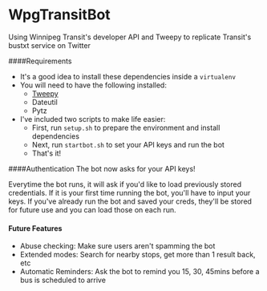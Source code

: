 # WpgTransitBot
Using Winnipeg Transit's developer API and Tweepy to replicate Transit's bustxt service on Twitter

####Requirements
- It's a good idea to install these dependencies inside a `virtualenv`
- You will need to have the following installed:
  - [Tweepy](https://github.com/tweepy/tweepy)
  - Dateutil
  - Pytz
- I've included two scripts to make life easier:
  - First, run `setup.sh` to prepare the environment and install dependencies
  - Next, run `startbot.sh` to set your API keys and run the bot
  - That's it!

####Authentication
The bot now asks for your API keys!

Everytime the bot runs, it will ask if you'd like to load previously stored credentials. If it is your first time running the bot, you'll have to input your keys. If you've already run the bot and saved your creds, they'll be stored for future use and you can load those on each run. 


#### Future Features
- Abuse checking: Make sure users aren't spamming the bot
- Extended modes: Search for nearby stops, get more than 1 result back, etc
- Automatic Reminders: Ask the bot to remind you 15, 30, 45mins before a bus is scheduled to arrive
